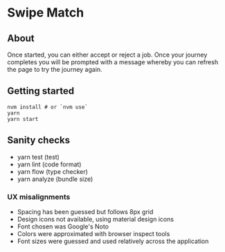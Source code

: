 # Swipe Match

## About

Once started, you can either accept or reject a job. Once your journey completes you will be prompted with a message whereby you can refresh the page to try the journey again.

## Getting started

```
nvm install # or `nvm use`
yarn
yarn start
```

## Sanity checks

- yarn test (test)
- yarn lint (code format)
- yarn flow (type checker)
- yarn analyze (bundle size)

### UX misalignments

- Spacing has been guessed but follows 8px grid
- Design icons not available, using material design icons
- Font chosen was Google's Noto
- Colors were approximated with browser inspect tools
- Font sizes were guessed and used relatively across the application
